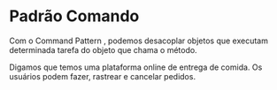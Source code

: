 <h1>Padrão Comando</h1>

<p>
Com o Command Pattern , podemos desacoplar objetos que executam determinada tarefa do objeto que chama o método.

Digamos que temos uma plataforma online de entrega de comida. Os usuários podem fazer, rastrear e cancelar pedidos.

</p>
